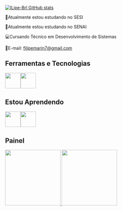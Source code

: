 

<!--
**lLipe-Brl/lLipe-Brl** is a ✨ _special_ ✨ repository because its `README.md` (this file) appears on your GitHub profile.

Here are some ideas to get you started:

- 🔭 I’m currently working on ...
- 🌱 I’m currently learning ...
- 👯 I’m looking to collaborate on ...
- 🤔 I’m looking for help with ...
- 💬 Ask me about ...
- 📫 How to reach me: ...
- 😄 Pronouns: ...
- ⚡ Fun fact: ...
-->
[![lLipe-Brl GitHub stats](https://github-readme-stats.vercel.app/api?username=lLipe-Brl )](https://github.com/lLipe-Brl/github-readme-stats)

📘Atualmente estou estudando no SESI

📕Atualmente estou estudando no SENAI 

💻Cursando Técnico em Desenvolvimento de Sistemas

📧E-mail: filipemarin7@gmail.com

## Ferramentas e Tecnologias
<img src="https://cdn.jsdelivr.net/gh/devicons/devicon/icons/github/github-original.svg"  width="50" height="50" /><img src="https://cdn.jsdelivr.net/gh/devicons/devicon/icons/vscode/vscode-original.svg" width="50" height="50" />
                    
## Estou Aprendendo
<img src="https://cdn.jsdelivr.net/gh/devicons/devicon/icons/html5/html5-original.svg" width="50" height="50"/><img src="https://cdn.jsdelivr.net/gh/devicons/devicon/icons/css3/css3-original.svg" width="50" height="50" /> 

## Painel
<div> 
  <a href="https://github.com/lLipe-Brl"> <img height="180em" src="https://github-readme-stats.vercel.app/api/top-langs/?lLipe-Brl-aqui&layout=compact&langs_count=7&theme=dracula"/> <img height="180em" src="https://github-readme-stats.vercel.app/api?lLipe-Brl-aqui&show_icons=true&theme=dracula&include_all_commits=true&count_private=true"/> </div>


